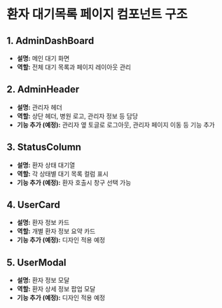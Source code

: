 # 환자 대기목록 페이지 컴포넌트 구조

## 1. AdminDashBoard
- **설명:** 메인 대기 화면
- **역할:** 전체 대기 목록과 페이지 레이아웃 관리

## 2. AdminHeader
- **설명:** 관리자 헤더
- **역할:** 상단 헤더, 병원 로고, 관리자 정보 등 담당
- **기능 추가 (예정):** 관리자 옆 토글로 로그아웃, 관리자 페이지 이동 등 기능 추가

## 3. StatusColumn
- **설명:** 환자 상태 대기열
- **역할:** 각 상태별 대기 목록 컬럼 표시
- **기능 추가 (예정):** 환자 호출시 창구 선택 가능

## 4. UserCard
- **설명:** 환자 정보 카드
- **역할:** 개별 환자 정보 요약 카드
- **기능 추가 (예정):** 디자인 적용 예정

## 5. UserModal
- **설명:** 환자 정보 모달
- **역할:** 환자 상세 정보 팝업 모달
- **기능 추가 (예정):** 디자인 적용 예정
